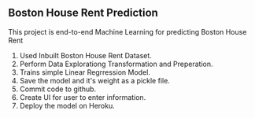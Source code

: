 ##  Boston House Rent Prediction
 This project is end-to-end Machine Learning for predicting Boston House Rent

1.  Used Inbuilt Boston House Rent Dataset.
2.  Perform Data Explorationg Transformation and Preperation.
3.  Trains simple Linear Regrression Model.
4.  Save the model and it's weight as a pickle file.
5.  Commit code to github.
6.  Create UI for user to enter information.
7.  Deploy the model on Heroku.

